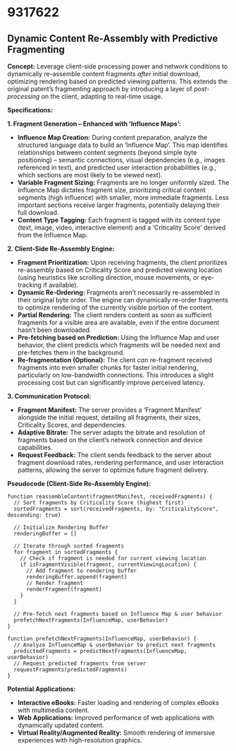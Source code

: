 # 9317622

## Dynamic Content Re-Assembly with Predictive Fragmenting

**Concept:** Leverage client-side processing power and network conditions to dynamically re-assemble content fragments *after* initial download, optimizing rendering based on predicted viewing patterns. This extends the original patent’s fragmenting approach by introducing a layer of *post-processing* on the client, adapting to real-time usage.

**Specifications:**

**1. Fragment Generation – Enhanced with ‘Influence Maps’:**

*   **Influence Map Creation:** During content preparation, analyze the structured language data to build an ‘Influence Map’. This map identifies relationships between content segments (beyond simple byte positioning) – semantic connections, visual dependencies (e.g., images referenced in text), and predicted user interaction probabilities (e.g., which sections are most likely to be viewed next).
*   **Variable Fragment Sizing:**  Fragments are no longer uniformly sized.  The Influence Map dictates fragment size, prioritizing critical content segments (high influence) with smaller, more immediate fragments. Less important sections receive larger fragments, potentially delaying their full download.
*   **Content Type Tagging:** Each fragment is tagged with its content type (text, image, video, interactive element) and a ‘Criticality Score’ derived from the Influence Map.

**2. Client-Side Re-Assembly Engine:**

*   **Fragment Prioritization:** Upon receiving fragments, the client prioritizes re-assembly based on Criticality Score and predicted viewing location (using heuristics like scrolling direction, mouse movements, or eye-tracking if available).
*   **Dynamic Re-Ordering:** Fragments aren’t necessarily re-assembled in their original byte order. The engine can dynamically re-order fragments to optimize rendering of the currently visible portion of the content.
*   **Partial Rendering:**  The client renders content as soon as sufficient fragments for a visible area are available, even if the entire document hasn’t been downloaded.
*   **Pre-fetching based on Prediction:** Using the Influence Map and user behavior, the client predicts which fragments will be needed next and pre-fetches them in the background.
*   **Re-fragmentation (Optional):** The client *can* re-fragment received fragments into even smaller chunks for faster initial rendering, particularly on low-bandwidth connections.  This introduces a slight processing cost but can significantly improve perceived latency.

**3. Communication Protocol:**

*   **Fragment Manifest:** The server provides a ‘Fragment Manifest’ alongside the initial request, detailing all fragments, their sizes, Criticality Scores, and dependencies.
*   **Adaptive Bitrate:**  The server adapts the bitrate and resolution of fragments based on the client’s network connection and device capabilities.
*   **Request Feedback:** The client sends feedback to the server about fragment download rates, rendering performance, and user interaction patterns, allowing the server to optimize future fragment delivery.

**Pseudocode (Client-Side Re-Assembly Engine):**

```
function reassembleContent(fragmentManifest, receivedFragments) {
  // Sort fragments by Criticality Score (highest first)
  sortedFragments = sort(receivedFragments, by: "CriticalityScore", descending: true)

  // Initialize Rendering Buffer
  renderingBuffer = []

  // Iterate through sorted fragments
  for fragment in sortedFragments {
    // Check if fragment is needed for current viewing location
    if isFragmentVisible(fragment, currentViewingLocation) {
      // Add fragment to rendering buffer
      renderingBuffer.append(fragment)
      // Render fragment
      renderFragment(fragment)
    }
  }

  // Pre-fetch next fragments based on Influence Map & user behavior
  prefetchNextFragments(InfluenceMap, userBehavior)
}

function prefetchNextFragments(InfluenceMap, userBehavior) {
  // Analyze InfluenceMap & userBehavior to predict next fragments
  predictedFragments = predictNextFragments(InfluenceMap, userBehavior)
  // Request predicted fragments from server
  requestFragments(predictedFragments)
}
```

**Potential Applications:**

*   **Interactive eBooks:** Faster loading and rendering of complex eBooks with multimedia content.
*   **Web Applications:** Improved performance of web applications with dynamically updated content.
*   **Virtual Reality/Augmented Reality:** Smooth rendering of immersive experiences with high-resolution graphics.